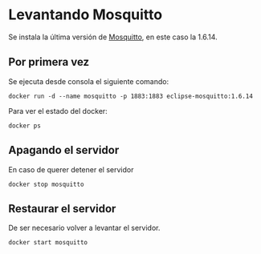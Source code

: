 # Levantando Mosquitto
Se instala la última versión de [Mosquitto](https://mosquitto.org/), en este caso la 1.6.14.
 
## Por primera vez
Se ejecuta desde consola el siguiente comando:
```
docker run -d --name mosquitto -p 1883:1883 eclipse-mosquitto:1.6.14
```
 
Para ver el estado del docker:
```
docker ps
```
 
## Apagando el servidor
 
En caso de querer detener el servidor
```
docker stop mosquitto
```
 
## Restaurar el servidor
 
De ser necesario volver a levantar el servidor.
 
```
docker start mosquitto
```